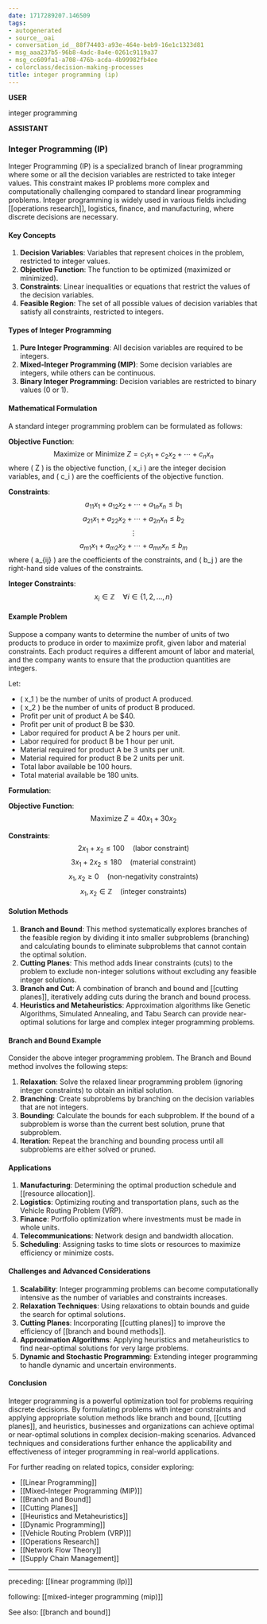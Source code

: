 ```yaml
---
date: 1717289207.146509
tags:
- autogenerated
- source__oai
- conversation_id__88f74403-a93e-464e-beb9-16e1c1323d81
- msg_aaa237b5-96b8-4adc-8a4e-0261c9119a37
- msg_cc609fa1-a708-476b-acda-4b99982fb4ee
- colorclass/decision-making-processes
title: integer programming (ip)
---
```


**USER**

integer programming


**ASSISTANT**

### Integer Programming (IP)

Integer Programming (IP) is a specialized branch of linear programming where some or all the decision variables are restricted to take integer values. This constraint makes IP problems more complex and computationally challenging compared to standard linear programming problems. Integer programming is widely used in various fields including [[operations research]], logistics, finance, and manufacturing, where discrete decisions are necessary.

#### Key Concepts

1. **Decision Variables**: Variables that represent choices in the problem, restricted to integer values.
2. **Objective Function**: The function to be optimized (maximized or minimized).
3. **Constraints**: Linear inequalities or equations that restrict the values of the decision variables.
4. **Feasible Region**: The set of all possible values of decision variables that satisfy all constraints, restricted to integers.

#### Types of Integer Programming

1. **Pure Integer Programming**: All decision variables are required to be integers.
2. **Mixed-Integer Programming (MIP)**: Some decision variables are integers, while others can be continuous.
3. **Binary Integer Programming**: Decision variables are restricted to binary values (0 or 1).

#### Mathematical Formulation

A standard integer programming problem can be formulated as follows:

**Objective Function**:
$$
\text{Maximize or Minimize } Z = c_1x_1 + c_2x_2 + \cdots + c_nx_n
$$
where \( Z \) is the objective function, \( x_i \) are the integer decision variables, and \( c_i \) are the coefficients of the objective function.

**Constraints**:
$$
a_{11}x_1 + a_{12}x_2 + \cdots + a_{1n}x_n \leq b_1
$$
$$
a_{21}x_1 + a_{22}x_2 + \cdots + a_{2n}x_n \leq b_2
$$
$$
\vdots
$$
$$
a_{m1}x_1 + a_{m2}x_2 + \cdots + a_{mn}x_n \leq b_m
$$
where \( a_{ij} \) are the coefficients of the constraints, and \( b_j \) are the right-hand side values of the constraints.

**Integer Constraints**:
$$
x_i \in \mathbb{Z} \quad \forall i \in \{1, 2, \ldots, n\}
$$

#### Example Problem

Suppose a company wants to determine the number of units of two products to produce in order to maximize profit, given labor and material constraints. Each product requires a different amount of labor and material, and the company wants to ensure that the production quantities are integers.

Let:
- \( x_1 \) be the number of units of product A produced.
- \( x_2 \) be the number of units of product B produced.
- Profit per unit of product A be $40.
- Profit per unit of product B be $30.
- Labor required for product A be 2 hours per unit.
- Labor required for product B be 1 hour per unit.
- Material required for product A be 3 units per unit.
- Material required for product B be 2 units per unit.
- Total labor available be 100 hours.
- Total material available be 180 units.

**Formulation**:

**Objective Function**:
$$
\text{Maximize } Z = 40x_1 + 30x_2
$$

**Constraints**:
$$
2x_1 + x_2 \leq 100 \quad \text{(labor constraint)}
$$
$$
3x_1 + 2x_2 \leq 180 \quad \text{(material constraint)}
$$
$$
x_1, x_2 \geq 0 \quad \text{(non-negativity constraints)}
$$
$$
x_1, x_2 \in \mathbb{Z} \quad \text{(integer constraints)}
$$

#### Solution Methods

1. **Branch and Bound**: This method systematically explores branches of the feasible region by dividing it into smaller subproblems (branching) and calculating bounds to eliminate subproblems that cannot contain the optimal solution.
2. **Cutting Planes**: This method adds linear constraints (cuts) to the problem to exclude non-integer solutions without excluding any feasible integer solutions.
3. **Branch and Cut**: A combination of branch and bound and [[cutting planes]], iteratively adding cuts during the branch and bound process.
4. **Heuristics and Metaheuristics**: Approximation algorithms like Genetic Algorithms, Simulated Annealing, and Tabu Search can provide near-optimal solutions for large and complex integer programming problems.

#### Branch and Bound Example

Consider the above integer programming problem. The Branch and Bound method involves the following steps:

1. **Relaxation**: Solve the relaxed linear programming problem (ignoring integer constraints) to obtain an initial solution.
2. **Branching**: Create subproblems by branching on the decision variables that are not integers.
3. **Bounding**: Calculate the bounds for each subproblem. If the bound of a subproblem is worse than the current best solution, prune that subproblem.
4. **Iteration**: Repeat the branching and bounding process until all subproblems are either solved or pruned.

#### Applications

1. **Manufacturing**: Determining the optimal production schedule and [[resource allocation]].
2. **Logistics**: Optimizing routing and transportation plans, such as the Vehicle Routing Problem (VRP).
3. **Finance**: Portfolio optimization where investments must be made in whole units.
4. **Telecommunications**: Network design and bandwidth allocation.
5. **Scheduling**: Assigning tasks to time slots or resources to maximize efficiency or minimize costs.

#### Challenges and Advanced Considerations

1. **Scalability**: Integer programming problems can become computationally intensive as the number of variables and constraints increases.
2. **Relaxation Techniques**: Using relaxations to obtain bounds and guide the search for optimal solutions.
3. **Cutting Planes**: Incorporating [[cutting planes]] to improve the efficiency of [[branch and bound methods]].
4. **Approximation Algorithms**: Applying heuristics and metaheuristics to find near-optimal solutions for very large problems.
5. **Dynamic and Stochastic Programming**: Extending integer programming to handle dynamic and uncertain environments.

#### Conclusion

Integer programming is a powerful optimization tool for problems requiring discrete decisions. By formulating problems with integer constraints and applying appropriate solution methods like branch and bound, [[cutting planes]], and heuristics, businesses and organizations can achieve optimal or near-optimal solutions in complex decision-making scenarios. Advanced techniques and considerations further enhance the applicability and effectiveness of integer programming in real-world applications.

For further reading on related topics, consider exploring:
- [[Linear Programming]]
- [[Mixed-Integer Programming (MIP)]]
- [[Branch and Bound]]
- [[Cutting Planes]]
- [[Heuristics and Metaheuristics]]
- [[Dynamic Programming]]
- [[Vehicle Routing Problem (VRP)]]
- [[Operations Research]]
- [[Network Flow Theory]]
- [[Supply Chain Management]]


---

preceding: [[linear programming (lp)]]  


following: [[mixed-integer programming (mip)]]

See also: [[branch and bound]]